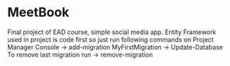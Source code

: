 # MeetBook
Final project of EAD course, simple social media app.
Entity Framework used in project is code first so just run following commands on Project Manager Console 
-> add-migration MyFirstMigration
-> Update-Database
To remove last migration run
-> remove-migration
